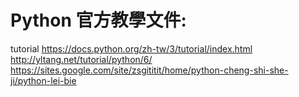 # Python 官方教學文件:
</b>tutorial</b>
https://docs.python.org/zh-tw/3/tutorial/index.html
http://yltang.net/tutorial/python/6/
https://sites.google.com/site/zsgititit/home/python-cheng-shi-she-ji/python-lei-bie

